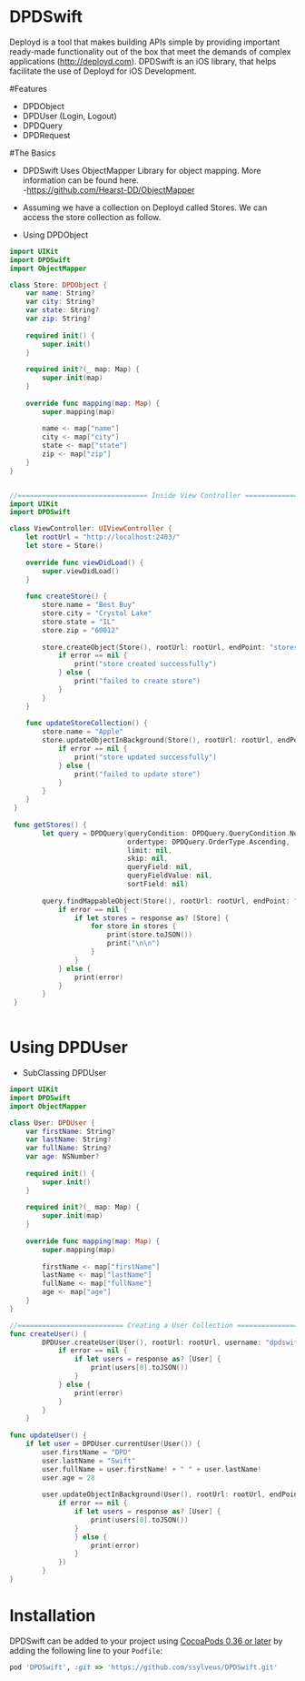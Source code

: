 # DPDSwift

Deployd is a tool that makes building APIs simple by providing important ready-made functionality out of the box that meet the demands of complex applications (http://deployd.com).
DPDSwift is an iOS library, that helps facilitate the use of Deployd for iOS Development.

#Features
- DPDObject
- DPDUser (Login, Logout)
- DPDQuery
- DPDRequest

#The Basics
- DPDSwift Uses ObjectMapper Library for object mapping. More information can be found here.  
-https://github.com/Hearst-DD/ObjectMapper

- Assuming we have a collection on Deployd called Stores.  We can access the store collection as follow.

- Using DPDObject
```swift
import UIKit
import DPDSwift
import ObjectMapper

class Store: DPDObject {
    var name: String?
    var city: String?
    var state: String?
    var zip: String?
    
    required init() {
        super.init()
    }
    
    required init?(_ map: Map) {
        super.init(map)
    }
    
    override func mapping(map: Map) {
        super.mapping(map)
        
        name <- map["name"]
        city <- map["city"]
        state <- map["state"]
        zip <- map["zip"]
    }
}


//================================ Inside View Controller =============================================
import UIKit
import DPDSwift

class ViewController: UIViewController {
    let rootUrl = "http://localhost:2403/"
    let store = Store()
    
    override func viewDidLoad() {
        super.viewDidLoad()
    }
    
    func createStore() {
        store.name = "Best Buy"
        store.city = "Crystal Lake"
        store.state = "IL"
        store.zip = "60012"
        
        store.createObject(Store(), rootUrl: rootUrl, endPoint: "stores") { (response, responseHeader, error) in
            if error == nil {
                print("store created successfully")
            } else {
                print("failed to create store")
            }
        }
    }
    
    func updateStoreCollection() {
        store.name = "Apple"
        store.updateObjectInBackground(Store(), rootUrl: rootUrl, endPoint: "stores") { (response, responseHeader, error) in
            if error == nil {
                print("store updated successfully")
            } else {
                print("failed to update store")
            }
        }
    }
 }
 
 func getStores() {
        let query = DPDQuery(queryCondition: DPDQuery.QueryCondition.None,
                             ordertype: DPDQuery.OrderType.Ascending,
                             limit: nil,
                             skip: nil,
                             queryField: nil,
                             queryFieldValue: nil,
                             sortField: nil)
        
        query.findMappableObject(Store(), rootUrl: rootUrl, endPoint: "stores") { (response, error) in
            if error == nil {
                if let stores = response as? [Store] {
                    for store in stores {
                        print(store.toJSON())
                        print("\n\n")
                    }
                }
            } else {
                print(error)
            }
        }
 }
    
```  
# Using DPDUser

- SubClassing DPDUser 

```swift
import UIKit
import DPDSwift
import ObjectMapper

class User: DPDUser {
    var firstName: String?
    var lastName: String?
    var fullName: String?
    var age: NSNumber?
    
    required init() {
        super.init()
    }
    
    required init?(_ map: Map) {
        super.init(map)
    }
    
    override func mapping(map: Map) {
        super.mapping(map)
        
        firstName <- map["firstName"]
        lastName <- map["lastName"]
        fullName <- map["fullName"]
        age <- map["age"]
    }
}

//========================== Creating a User Collection ===============================
func createUser() {
        DPDUser.createUser(User(), rootUrl: rootUrl, username: "dpdswift@gmail.com", password: "dpdswift") { (response, responseHeader, error) in
            if error == nil {
                if let users = response as? [User] {
                    print(users[0].toJSON())
                }
            } else {
                print(error)
            }
        }
    }
    
func updateUser() {
    if let user = DPDUser.currentUser(User()) {
        user.firstName = "DPD"
        user.lastName = "Swift"
        user.fullName = user.firstName! + " " + user.lastName!
        user.age = 28
            
        user.updateObjectInBackground(User(), rootUrl: rootUrl, endPoint: "users", compblock: { (response, responseHeader, error) in
            if error == nil {
                if let users = response as? [User] {
                    print(users[0].toJSON())
                }
                } else {
                    print(error)
                }
            })
        }
}
```
# Installation
DPDSwift can be added to your project using [CocoaPods 0.36 or later](http://blog.cocoapods.org/Pod-Authors-Guide-to-CocoaPods-Frameworks/) by adding the following line to your `Podfile`:

```ruby
pod 'DPDSwift', :git => 'https://github.com/ssylveus/DPDSwift.git'
```
